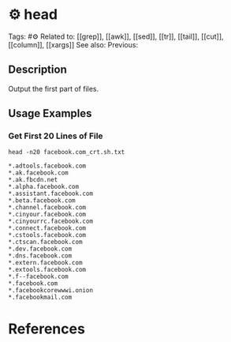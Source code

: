 # ⚙️ head

Tags: #⚙️
Related to: [[grep]], [[awk]], [[sed]], [[tr]], [[tail]], [[cut]], [[column]], [[xargs]]
See also:
Previous:

## Description

Output the first part of files.

## Usage Examples

### Get First 20 Lines of File

	head -n20 facebook.com_crt.sh.txt

```text
*.adtools.facebook.com
*.ak.facebook.com
*.ak.fbcdn.net
*.alpha.facebook.com
*.assistant.facebook.com
*.beta.facebook.com
*.channel.facebook.com
*.cinyour.facebook.com
*.cinyourrc.facebook.com
*.connect.facebook.com
*.cstools.facebook.com
*.ctscan.facebook.com
*.dev.facebook.com
*.dns.facebook.com
*.extern.facebook.com
*.extools.facebook.com
*.f--facebook.com
*.facebook.com
*.facebookcorewwwi.onion
*.facebookmail.com
```

# References